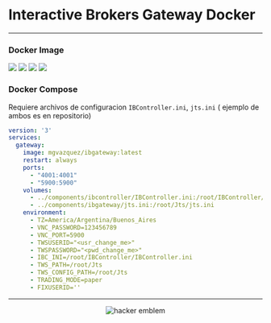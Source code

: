 # Interactive Brokers Gateway Docker

---

### Docker Image

[![](https://images.microbadger.com/badges/version/mgvazquez/ibgateway.svg)](https://microbadger.com/images/mgvazquez/ibgateway "Get your own version badge on microbadger.com")
[![](https://images.microbadger.com/badges/image/mgvazquez/ibgateway.svg)](https://microbadger.com/images/mgvazquez/ibgateway "Get your own image badge on microbadger.com")
[![](https://images.microbadger.com/badges/commit/mgvazquez/ibgateway.svg)](https://microbadger.com/images/mgvazquez/ibgateway "Get your own commit badge on microbadger.com")
[![](https://images.microbadger.com/badges/license/mgvazquez/ibgateway.svg)](https://microbadger.com/images/mgvazquez/ibgateway "Get your own license badge on microbadger.com")


### Docker Compose

Requiere archivos de configuracion `IBController.ini`, `jts.ini` ( ejemplo de ambos es en repositorio)

```yaml
version: '3'
services:
  gateway:
    image: mgvazquez/ibgateway:latest
    restart: always
    ports:
      - "4001:4001"
      - "5900:5900"
    volumes:
      - ../components/ibcontroller/IBController.ini:/root/IBController/IBController.ini
      - ../components/ibgateway/jts.ini:/root/Jts/jts.ini
    environment:
      - TZ=America/Argentina/Buenos_Aires
      - VNC_PASSWORD=123456789
      - VNC_PORT=5900
      - TWSUSERID="<usr_change_me>"
      - TWSPASSWORD="<pwd_change_me>"
      - IBC_INI=/root/IBController/IBController.ini
      - TWS_PATH=/root/Jts
      - TWS_CONFIG_PATH=/root/Jts
      - TRADING_MODE=paper
      - FIXUSERID=''
```

---

<p align="center"><img src="http://www.catb.org/hacker-emblem/glider.png" alt="hacker emblem"></p>